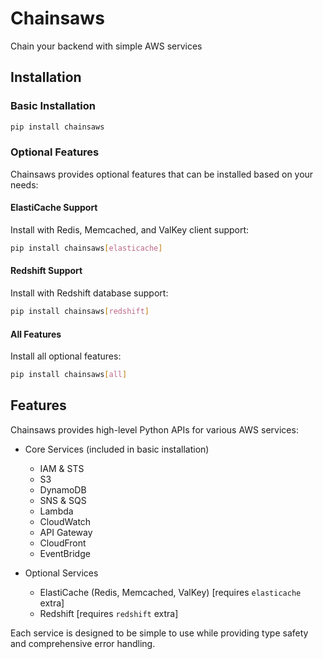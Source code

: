 # Chainsaws

Chain your backend with simple AWS services

## Installation

### Basic Installation

```bash
pip install chainsaws
```

### Optional Features

Chainsaws provides optional features that can be installed based on your needs:

#### ElastiCache Support

Install with Redis, Memcached, and ValKey client support:

```bash
pip install chainsaws[elasticache]
```

#### Redshift Support

Install with Redshift database support:

```bash
pip install chainsaws[redshift]
```

#### All Features

Install all optional features:

```bash
pip install chainsaws[all]
```

## Features

Chainsaws provides high-level Python APIs for various AWS services:

- Core Services (included in basic installation)

  - IAM & STS
  - S3
  - DynamoDB
  - SNS & SQS
  - Lambda
  - CloudWatch
  - API Gateway
  - CloudFront
  - EventBridge

- Optional Services
  - ElastiCache (Redis, Memcached, ValKey) [requires `elasticache` extra]
  - Redshift [requires `redshift` extra]

Each service is designed to be simple to use while providing type safety and comprehensive error handling.
